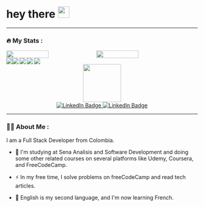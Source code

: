 <h1>
  hey there
  <img src="https://media.giphy.com/media/hvRJCLFzcasrR4ia7z/giphy.gif" width="30px"/>
</h1>

---

### :fire: My Stats :

<div  style="display: flex; flex; flex-direction: row;">
<img width="47%" src="https://awesome-github-stats.azurewebsites.net/user-stats/jeison-AK?cardType=level&theme=radical" />
<img width="47%" src="https://github-readme-stats.vercel.app/api/top-langs/?username=jeison-AK&layout=compact&theme=radical" />
</div>

<div  style="display: flex; flex-direction: row;">
<img  src="https://img.shields.io/badge/JavaScript-323330?style=for-the-badge&logo=javascript&logoColor=F7DF1E" />
<img  src="https://img.shields.io/badge/CSS3-1572B6?style=for-the-badge&logo=css3&logoColor=white" />

<img align="right" src="https://img.shields.io/badge/React-20232A?style=for-the-badge&logo=react&logoColor=61DAFB" />
<img align="right" src="https://img.shields.io/badge/MongoDB-4EA94B?style=for-the-badge&logo=mongodb&logoColor=white" />
<img align="right" src="https://img.shields.io/badge/MySQL-005C84?style=for-the-badge&logo=mysql&logoColor=white" />
</div>

<div id="social" align="center">
  <img src="https://media.giphy.com/media/7NoNw4pMNTvgc/giphy.gif" width="100"/>

 <div id="badges">
  <a href="your-linkedin-URL">
    <img src="https://img.shields.io/badge/LinkedIn-blue?style=for-the-badge&logo=linkedin&logoColor=white" alt="LinkedIn Badge"/>
  </a>
  <a href="https://www.codewars.com/users/jeison-AK">
    <img src="https://img.shields.io/badge/Codewars-B1361E?style=for-the-badge&logo=Codewars&logoColor=white" alt="LinkedIn Badge"/>
  </a>
</div>
  <img src="https://komarev.com/ghpvc/?username=jeison-AK&style=flat-square&color=blue" alt=""/>
</div>

---

### 👨‍💻 About Me :
I am a Full Stack Developer from Colombia.

- :telescope: I'm studying at Sena Analisis and Software Development and doing some other related courses on several platforms like Udemy, Coursera, and FreeCodeCamp.

- :zap: In my free time, I solve problems on freeCodeCamp and read tech articles.

- :seedling: English is my second language, and I'm now learning French.




<!---
TODO: 
📌make a section about the languages and tecnologies I'm learning next, use round svg imgs

Linkedin
<img align="left" src="https://img.shields.io/badge/LinkedIn-0077B5?style=for-the-badge&logo=linkedin&logoColor=white" />

Languages
https://img.shields.io/badge/TypeScript-007ACC?style=for-the-badge&logo=typescript&logoColor=white
https://img.shields.io/badge/Kotlin-0095D5?&style=for-the-badge&logo=kotlin&logoColor=white
-->
